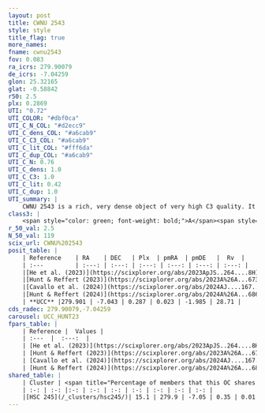 ```yaml
---
layout: post
title: CWNU 2543
style: style
title_flag: true
more_names: 
fname: cwnu2543
fov: 0.083
ra_icrs: 279.90079
de_icrs: -7.04259
glon: 25.32165
glat: -0.58842
r50: 2.5
plx: 0.2869
UTI: "0.72"
UTI_COLOR: "#dbf0ca"
UTI_C_N_COL: "#d2ecc9"
UTI_C_dens_COL: "#a6cab9"
UTI_C_C3_COL: "#a6cab9"
UTI_C_lit_COL: "#fff6da"
UTI_C_dup_COL: "#a6cab9"
UTI_C_N: 0.76
UTI_C_dens: 1.0
UTI_C_C3: 1.0
UTI_C_lit: 0.42
UTI_C_dup: 1.0
UTI_summary: |
    CWNU 2543 is a rich, very dense object of very high C3 quality. It was recently reported in the literature. This object shares a small percentage of members with a later reported entry.
class3: |
    <span style="color: green; font-weight: bold;">A</span><span style="color: green; font-weight: bold;">A</span>
r_50_val: 2.5
N_50_val: 119
scix_url: CWNU%202543
posit_table: |
    | Reference    | RA    | DEC   | Plx  | pmRA  | pmDE   |  Rv  |
    | :---         | :---: | :---: | :---: | :---: | :---: | :---: |
    |[He et al. (2023)](https://scixplorer.org/abs/2023ApJS..264....8H) | 279.897 | -7.035 | 0.3 | 0.028 | -1.991 | 28.04 |
    |[Hunt & Reffert (2023)](https://scixplorer.org/abs/2023A%26A...673A.114H) | 279.903 | -7.039 | 0.291 | 0.018 | -2.001 | 43.004 |
    |[Cavallo et al. (2024)](https://scixplorer.org/abs/2024AJ....167...12C) | 279.898 | -7.038 | 0.29 | -- | -- | -- |
    |[Hunt & Reffert (2024)](https://scixplorer.org/abs/2024A%26A...686A..42H) | 279.903 | -7.039 | 0.291 | 0.018 | -2.001 | 43.004 |
    | **UCC** |279.901 | -7.043 | 0.287 | 0.023 | -1.985 | 28.71 | 
cds_radec: 279.90079,-7.04259
carousel: UCC_HUNT23
fpars_table: |
    | Reference |  Values |
    | :---  |  :---:  |
    | [He et al. (2023)](https://scixplorer.org/abs/2023ApJS..264....8H) | `A0=5.6, m-M=12.3, logAge=8.45` |
    | [Hunt & Reffert (2023)](https://scixplorer.org/abs/2023A%26A...673A.114H) | `AV50=4.627, diffAV50=3.172, MOD50=12.358, logAge50=8.438` |
    | [Cavallo et al. (2024)](https://scixplorer.org/abs/2024AJ....167...12C) | `AV50=5.2, dMod50=12.73, logAge50=7.81, [Fe/H]50=-0.26` |
    | [Hunt & Reffert (2024)](https://scixplorer.org/abs/2024A%26A...686A..42H) | `MassJ=4669.70` |
shared_table: |
    | Cluster | <span title="Percentage of members that this OC shares with the ones listed">%</span>   | RA   | DEC   | Plx   | pmRA  | pmDE  | Rv | UTI |
    | :-: | :-: |:-: | :-: | :-: | :-: | :-: | :-: | :-: |
    |[HSC 245](/_clusters/hsc245/)| 15.1 | 279.9 | -7.05 | 0.35 | 0.01 | -1.95 | 26.09 |0.11 |
---
```

